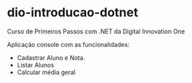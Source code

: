 # dio-introducao-dotnet
Curso de Primeiros Passos com .NET da Digital Innovation One

Aplicação console com as funcionalidades:
  - Cadastrar Aluno e Nota.
  - Listar Alunos
  - Calcular média geral 
